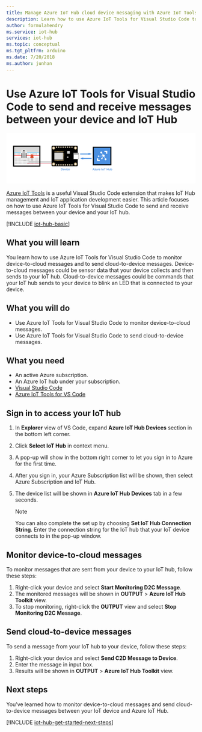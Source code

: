 ```yaml
---
title: Manage Azure IoT Hub cloud device messaging with Azure IoT Tools for Visual Studio Code | Microsoft Docs
description: Learn how to use Azure IoT Tools for Visual Studio Code to monitor device to cloud messages and send cloud to device messages in Azure IoT Hub.
author: formulahendry
ms.service: iot-hub
services: iot-hub
ms.topic: conceptual
ms.tgt_pltfrm: arduino
ms.date: 7/20/2018
ms.author: junhan
---
```


# Use Azure IoT Tools for Visual Studio Code to send and receive messages between your device and IoT Hub

![End-to-end diagram](media/iot-hub-get-started-e2e-diagram/2.png)

[Azure IoT Tools](https://marketplace.visualstudio.com/items?itemName=vsciot-vscode.azure-iot-toolkit) is a useful Visual Studio Code extension that makes IoT Hub management and IoT application development easier. This article focuses on how to use Azure IoT Tools for Visual Studio Code to send and receive messages between your device and your IoT hub.

[!INCLUDE [iot-hub-basic](../../includes/iot-hub-basic-partial.md)]

## What you will learn

You learn how to use Azure IoT Tools for Visual Studio Code to monitor device-to-cloud messages and to send cloud-to-device messages. Device-to-cloud messages could be sensor data that your device collects and then sends to your IoT hub. Cloud-to-device messages could be commands that your IoT hub sends to your device to blink an LED that is connected to your device.

## What you will do

- Use Azure IoT Tools for Visual Studio Code to monitor device-to-cloud messages.
- Use Azure IoT Tools for Visual Studio Code to send cloud-to-device messages.

## What you need

- An active Azure subscription.
- An Azure IoT hub under your subscription.
- [Visual Studio Code](https://code.visualstudio.com/)
- [Azure IoT Tools for VS Code](https://marketplace.visualstudio.com/items?itemName=vsciot-vscode.azure-iot-tools)

## Sign in to access your IoT hub

1. In **Explorer** view of VS Code, expand **Azure IoT Hub Devices** section in the bottom left corner.
1. Click **Select IoT Hub** in context menu.
1. A pop-up will show in the bottom right corner to let you sign in to Azure for the first time.
1. After you sign in, your Azure Subscription list will be shown, then select Azure Subscription and IoT Hub.
1. The device list will be shown in **Azure IoT Hub Devices** tab in a few seconds.

   > [!Note]
   > You can also complete the set up by choosing **Set IoT Hub Connection String**. Enter the connection string for the IoT hub that your IoT device connects to in the pop-up window.
   
## Monitor device-to-cloud messages

To monitor messages that are sent from your device to your IoT hub, follow these steps:

1. Right-click your device and select **Start Monitoring D2C Message**.
1. The monitored messages will be shown in **OUTPUT** > **Azure IoT Hub Toolkit** view.
1. To stop monitoring, right-click the **OUTPUT** view and select **Stop Monitoring D2C Message**.

## Send cloud-to-device messages

To send a message from your IoT hub to your device, follow these steps:

1. Right-click your device and select **Send C2D Message to Device**. 
1. Enter the message in input box.
1. Results will be shown in **OUTPUT** > **Azure IoT Hub Toolkit** view.

## Next steps

You’ve learned how to monitor device-to-cloud messages and send cloud-to-device messages between your IoT device and Azure IoT Hub.

[!INCLUDE [iot-hub-get-started-next-steps](../../includes/iot-hub-get-started-next-steps.md)]
